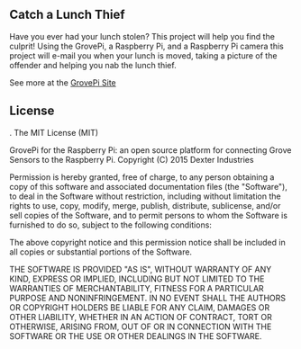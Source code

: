 ## **Catch a Lunch Thief**

Have you ever had your lunch stolen?  This project will help you find the culprit!  Using the GrovePi, a Raspberry Pi, and a Raspberry Pi camera this project will e-mail you when your lunch is moved, taking a picture of the offender and helping you nab the lunch thief.

See more at the [GrovePi Site](http://dexterindustries.com/GrovePi/)

## License
.
The MIT License (MIT)

GrovePi for the Raspberry Pi: an open source platform for connecting Grove Sensors to the Raspberry Pi.
Copyright (C) 2015  Dexter Industries

Permission is hereby granted, free of charge, to any person obtaining a copy
of this software and associated documentation files (the "Software"), to deal
in the Software without restriction, including without limitation the rights
to use, copy, modify, merge, publish, distribute, sublicense, and/or sell
copies of the Software, and to permit persons to whom the Software is
furnished to do so, subject to the following conditions:

The above copyright notice and this permission notice shall be included in
all copies or substantial portions of the Software.

THE SOFTWARE IS PROVIDED "AS IS", WITHOUT WARRANTY OF ANY KIND, EXPRESS OR
IMPLIED, INCLUDING BUT NOT LIMITED TO THE WARRANTIES OF MERCHANTABILITY,
FITNESS FOR A PARTICULAR PURPOSE AND NONINFRINGEMENT. IN NO EVENT SHALL THE
AUTHORS OR COPYRIGHT HOLDERS BE LIABLE FOR ANY CLAIM, DAMAGES OR OTHER
LIABILITY, WHETHER IN AN ACTION OF CONTRACT, TORT OR OTHERWISE, ARISING FROM,
OUT OF OR IN CONNECTION WITH THE SOFTWARE OR THE USE OR OTHER DEALINGS IN
THE SOFTWARE.
